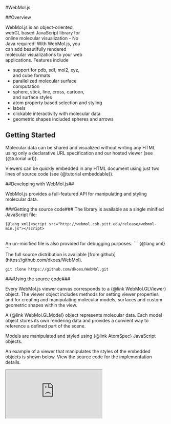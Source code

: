 <style>
.page-title {visibility: hidden; height: 0px; width: 0px;} //hack to get rid of Index
</style>
<script src="http://webmol.csb.pitt.edu/release/webmol-min.js"></script> 
#WebMol.js
<div  style="float: right; height: 250px; width: 250px; position: relative;" class='webmoljs_viewer' data-pdb='1UBQ' data-backgroundcolor='0xffffff' data-style='{"cartoon":{"color": "spectrum"}}'></div>  
<script>
setInterval(function() {
 if(WebMol.viewers) if(WebMol.viewers[0]) {
    var view = WebMol.viewers[0];
    view.rotate(1);
 }
}, 50);
</script>
##Overview    

WebMol.js is an object-oriented, webGL based JavaScript library for online molecular visualization - No Java required!
With WebMol.js, you can add beautifully rendered molecular visualizations to your web applications.  Features include
 * support for pdb, sdf, mol2, xyz, and cube formats
 * parallelized molecular surface computation
 * sphere, stick, line, cross, cartoon, and surface styles
 * atom property based selection and styling
 * labels
 * clickable interactivity with molecular data
 * geometric shapes included spheres and arrows

## Getting Started ##

Molecular data can be shared and visualized without writing any HTML
 using only a declarative URL specification and our hosted viewer (see {@tutorial url}).

Viewers can be quickly embedded in any HTML document using just two lines of source code (see {@tutorial embeddable}).

##Developing with WebMol.js##

WebMol.js provides a full-featured API for manipulating and styling molecular data.

###Getting the source code###
The library is available as a single minified JavaScript file:

``` 
{@lang xml}<script src="http://webmol.csb.pitt.edu/release/webmol-min.js"></script> 
```

<br>
An un-minified file is also provided for debugging purposes.
``` 
{@lang xml}<script src="http://webmol.csb.pitt.edu/release/webmol.js"></script> 
```

<br>
The full source distribution is available [from github](https://github.com/dkoes/WebMol).

```
git clone https://github.com/dkoes/WebMol.git
``` 

###Using the source code###

Every WebMol.js viewer canvas corresponds to a {@link WebMol.GLViewer} object. The viewer object
includes methods for setting viewer properties and for creating and manipulating molecular models, surfaces
and custom geometric shapes within the view.

A {@link WebMol.GLModel} object represents molecular data.  Each model object stores its own
rendering data and provides a convient way to reference a defined part of the scene.

Models are manipulated and styled using {@link AtomSpec} JavaScript objects. 

An example of a viewer that manipulates the styles of the embedded objects is shown below.  View the source code for the implementation details.

<iframe style="width: 800px, height: 800px" src="http://webmol.csb.pitt.edu/doc/example.html"></iframe> 
